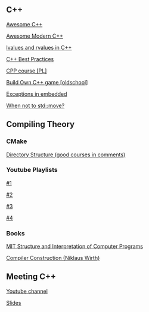 ## C++

[Awesome C++](https://github.com/fffaraz/awesome-cpp)

[Awesome Modern C++](https://github.com/rigtorp/awesome-modern-cpp/blob/master/README.md)

[lvalues and rvalues in C++](https://www.internalpointers.com/post/understanding-meaning-lvalues-and-rvalues-c)

[C++ Best Practices](https://github.com/lefticus/cppbestpractices/blob/master/00-Table_of_Contents.md)

[CPP course [PL]](https://github.com/SteelPh0enix/KursCPP/)

[Build Own C++ game [oldschool]](https://github.com/ssloy/tinyraycaster/wiki)

[Exceptions in embedded](https://www.research.ed.ac.uk/portal/en/publications/lowcost-deterministic-c-exceptions-for-embedded-systems(2cfc59d5-fa95-45e0-83b2-46e51098cf1f).html)

[When not to std::move?](https://developers.redhat.com/blog/2019/04/12/understanding-when-not-to-stdmove-in-c/)

## Compiling Theory

### CMake

[Directory Structure (good courses in comments)](https://www.reddit.com/r/cpp_questions/comments/boo7ff/c_directory_structure_with_cmake_and_3rd_party/)

### Youtube Playlists

[#1](https://www.youtube.com/playlist?list=PLbMVogVj5nJTmKzaSlCpGgi7qxgcRRs8h)

[#2](https://www.youtube.com/playlist?list=PL3690D679B876DE6A)

[#3](https://www.youtube.com/playlist?list=PLbMVogVj5nJQNjkHZgwuAlfQ9tzmQDxjA)

[#4](https://www.youtube.com/playlist?list=PLDAE55AEE0731D729)

### Books

[MIT Structure and Interpretation of Computer Programs](https://web.mit.edu/alexmv/6.037/sicp.pdf)

[Compiler Construction (Niklaus Wirth)](https://inf.ethz.ch/personal/wirth/CompilerConstruction/index.html)

## Meeting C++

[Youtube channel](https://www.youtube.com/user/MeetingCPP/featured)

[Slides](https://meetingcpp.com/mcpp/slides/)